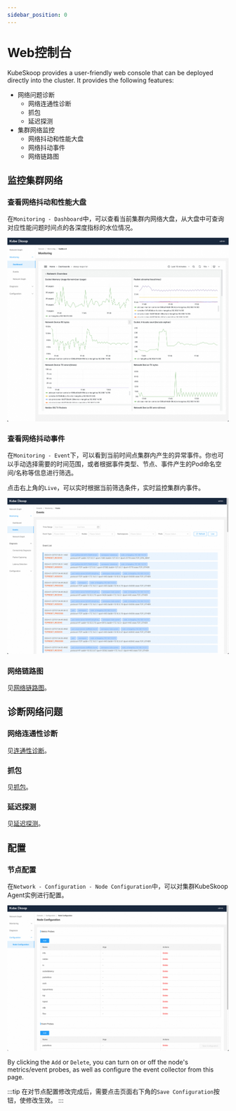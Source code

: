 ```yaml
---
sidebar_position: 0
---
```


# Web控制台

KubeSkoop provides a user-friendly web console that can be deployed directly into the cluster.
It provides the following features:

- 网络问题诊断
  - 网络连通性诊断
  - 抓包
  - 延迟探测
- 集群网络监控
  - 网络抖动和性能大盘
  - 网络抖动事件
  - 网络链路图

## 监控集群网络

### 查看网络抖动和性能大盘

在`Monitoring - Dashboard`中，可以查看当前集群内网络大盘，从大盘中可查询对应性能问题时间点的各深度指标的水位情况。

![grafana_performance](/img/monitoring.jpg)

### 查看网络抖动事件

在`Monitoring - Event`下，可以看到当前时间点集群内产生的异常事件。你也可以手动选择需要的时间范围，或者根据事件类型、节点、事件产生的Pod命名空间/名称等信息进行筛选。

点击右上角的`Live`，可以实时根据当前筛选条件，实时监控集群内事件。

![Events](/img/events.jpg)

### 网络链路图

见[网络链路图](./network-graph.md)。

## 诊断网络问题

### 网络连通性诊断

见[连通性诊断](./connectivity-diagnosis/intro.md#通过web控制台)。

### 抓包

见[抓包](./packet-capturing.md)。

### 延迟探测

见[延迟探测](./latency-detection.md)。

## 配置

### 节点配置

在`Network - Configuration - Node Configuration`中，可以对集群KubeSkoop Agent实例进行配置。

![Node Configuration](/img/node-configuration.jpg)

By clicking the `Add` or `Delete`, you can turn on or off the node's metrics/event probes, as well as configure the event collector from this page.

:::tip
在对节点配置修改完成后，需要点击页面右下角的`Save Configuration`按钮，使修改生效。
:::
